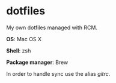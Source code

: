 # dotfiles
My own dotfiles managed with RCM.

**OS**: Mac OS X

**Shell**: zsh

**Package manager**: Brew

In order to handle sync use the alias *gitrc*.
